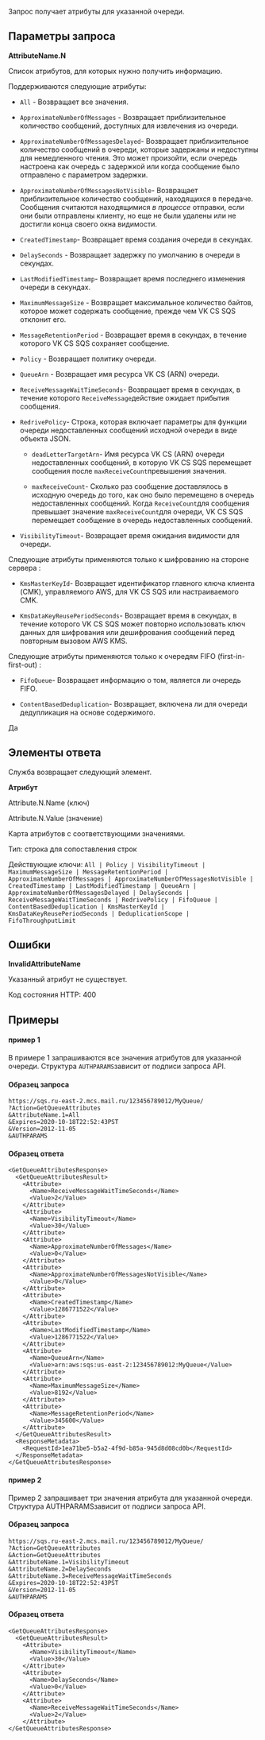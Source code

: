 Запрос получает атрибуты для указанной очереди. 

Параметры запроса
-----------------

**AttributeName.N**

Список атрибутов, для которых нужно получить информацию.

Поддерживаются следующие атрибуты:

*   `All` - Возвращает все значения.
    
*   `ApproximateNumberOfMessages` - Возвращает приблизительное количество сообщений, доступных для извлечения из очереди.
    
*   `ApproximateNumberOfMessagesDelayed`\- Возвращает приблизительное количество сообщений в очереди, которые задержаны и недоступны для немедленного чтения. Это может произойти, если очередь настроена как очередь с задержкой или когда сообщение было отправлено с параметром задержки.
    
*   `ApproximateNumberOfMessagesNotVisible`\- Возвращает приблизительное количество сообщений, находящихся в передаче. Сообщения считаются находящимися _в процессе_ отправки, если они были отправлены клиенту, но еще не были удалены или не достигли конца своего окна видимости.
    
*   `CreatedTimestamp`\- Возвращает время создания очереди в секундах.
    
*   `DelaySeconds` - Возвращает задержку по умолчанию в очереди в секундах.
    
*   `LastModifiedTimestamp`\- Возвращает время последнего изменения очереди в секундах.
    
*   `MaximumMessageSize` - Возвращает максимальное количество байтов, которое может содержать сообщение, прежде чем VK CS SQS отклонит его.
    
*   `MessageRetentionPeriod` - Возвращает время в секундах, в течение которого VK CS SQS сохраняет сообщение.
    
*   `Policy` - Возвращает политику очереди.
    
*   `QueueArn` - Возвращает имя ресурса VK CS (ARN) очереди.
    
*   `ReceiveMessageWaitTimeSeconds`\- Возвращает время в секундах, в течение которого `ReceiveMessage`действие ожидает прибытия сообщения.
    
*   `RedrivePolicy`\- Строка, которая включает параметры для функции очереди недоставленных сообщений исходной очереди в виде объекта JSON. 
    
    *   `deadLetterTargetArn`\- Имя ресурса VK CS (ARN) очереди недоставленных сообщений, в которую VK CS SQS перемещает сообщения после `maxReceiveCount`превышения значения.
        
    *   `maxReceiveCount`\- Сколько раз сообщение доставлялось в исходную очередь до того, как оно было перемещено в очередь недоставленных сообщений. Когда `ReceiveCount`для сообщения превышает значение `maxReceiveCount`для очереди, VK CS SQS перемещает сообщение в очередь недоставленных сообщений.
        
    
*   `VisibilityTimeout`\- Возвращает время ожидания видимости для очереди. 
    

Следующие атрибуты применяются только к шифрованию на стороне сервера :

*   `KmsMasterKeyId`\- Возвращает идентификатор главного ключа клиента (CMK), управляемого AWS, для VK CS SQS или настраиваемого CMK. 
    
*   `KmsDataKeyReusePeriodSeconds`\- Возвращает время в секундах, в течение которого VK CS SQS может повторно использовать ключ данных для шифрования или дешифрования сообщений перед повторным вызовом AWS KMS. 
    

Следующие атрибуты применяются только к очередям FIFO (first-in-first-out) :

*   `FifoQueue`\- Возвращает информацию о том, является ли очередь FIFO.
    
*   `ContentBasedDeduplication`\- Возвращает, включена ли для очереди дедупликация на основе содержимого. 
    

Да

Элементы ответа
---------------

Служба возвращает следующий элемент.

**Атрибут**

Attribute.N.Name (ключ)

Attribute.N.Value (значение)

Карта атрибутов с соответствующими значениями.

Тип: строка для сопоставления строк

Действующие ключи: `All | Policy | VisibilityTimeout | MaximumMessageSize | MessageRetentionPeriod | ApproximateNumberOfMessages | ApproximateNumberOfMessagesNotVisible | CreatedTimestamp | LastModifiedTimestamp | QueueArn | ApproximateNumberOfMessagesDelayed | DelaySeconds | ReceiveMessageWaitTimeSeconds | RedrivePolicy | FifoQueue | ContentBasedDeduplication | KmsMasterKeyId | KmsDataKeyReusePeriodSeconds | DeduplicationScope | FifoThroughputLimit`

Ошибки
------

**InvalidAttributeName**

Указанный атрибут не существует.

Код состояния HTTP: 400

Примеры
-------

#### пример 1

В примере 1 запрашиваются все значения атрибутов для указанной очереди. Структура `AUTHPARAMS`зависит от подписи запроса API.

#### Образец запроса

```
https://sqs.ru-east-2.mcs.mail.ru/123456789012/MyQueue/
?Action=GetQueueAttributes
&AttributeName.1=All
&Expires=2020-10-18T22:52:43PST
&Version=2012-11-05
&AUTHPARAMS
```

#### Образец ответа

```
<GetQueueAttributesResponse>
  <GetQueueAttributesResult>
    <Attribute>
      <Name>ReceiveMessageWaitTimeSeconds</Name>
      <Value>2</Value>
    </Attribute>
    <Attribute>
      <Name>VisibilityTimeout</Name>
      <Value>30</Value>
    </Attribute>
    <Attribute>
      <Name>ApproximateNumberOfMessages</Name>
      <Value>0</Value>
    </Attribute>
    <Attribute>
      <Name>ApproximateNumberOfMessagesNotVisible</Name>
      <Value>0</Value>
    </Attribute>
    <Attribute>
      <Name>CreatedTimestamp</Name>
      <Value>1286771522</Value>
    </Attribute>
    <Attribute>
      <Name>LastModifiedTimestamp</Name>
      <Value>1286771522</Value>
    </Attribute>
    <Attribute>
      <Name>QueueArn</Name>
      <Value>arn:aws:sqs:us-east-2:123456789012:MyQueue</Value>
    </Attribute>
    <Attribute>
      <Name>MaximumMessageSize</Name>
      <Value>8192</Value>
    </Attribute>
    <Attribute>
      <Name>MessageRetentionPeriod</Name>
      <Value>345600</Value>
    </Attribute>
  </GetQueueAttributesResult>
  <ResponseMetadata>
    <RequestId>1ea71be5-b5a2-4f9d-b85a-945d8d08cd0b</RequestId>
  </ResponseMetadata>
</GetQueueAttributesResponse>
```

#### пример 2

Пример 2 запрашивает три значения атрибута для указанной очереди. Структура AUTHPARAMSзависит от подписи запроса API. 

#### Образец запроса

```
https://sqs.ru-east-2.mcs.mail.ru/123456789012/MyQueue/
?Action=GetQueueAttributes
&Action=GetQueueAttributes
&AttributeName.1=VisibilityTimeout
&AttributeName.2=DelaySeconds
&AttributeName.3=ReceiveMessageWaitTimeSeconds
&Expires=2020-10-18T22:52:43PST
&Version=2012-11-05
&AUTHPARAMS
```

#### Образец ответа

```
<GetQueueAttributesResponse>
  <GetQueueAttributesResult>
    <Attribute>
      <Name>VisibilityTimeout</Name>
      <Value>30</Value>
    </Attribute>
    <Attribute>
      <Name>DelaySeconds</Name>
      <Value>0</Value>
    </Attribute>
    <Attribute>
      <Name>ReceiveMessageWaitTimeSeconds</Name>
      <Value>2</Value>
    </Attribute>
</GetQueueAttributesResponse>
```